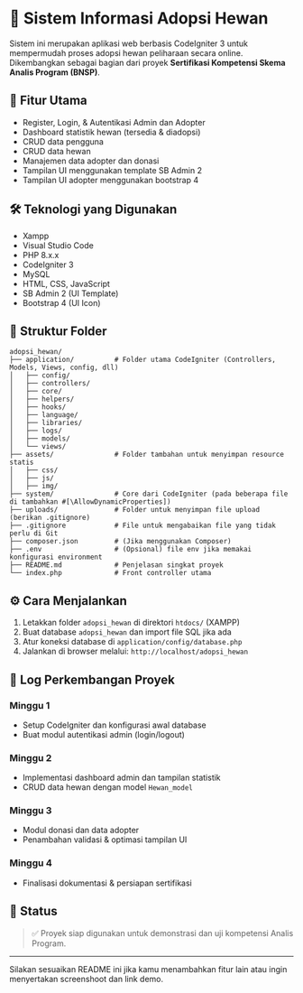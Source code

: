 # 📃 Sistem Informasi Adopsi Hewan

Sistem ini merupakan aplikasi web berbasis CodeIgniter 3 untuk mempermudah proses adopsi hewan peliharaan secara online. Dikembangkan sebagai bagian dari proyek **Sertifikasi Kompetensi Skema Analis Program (BNSP)**.

## 🌟 Fitur Utama

* Register, Login, & Autentikasi Admin dan Adopter
* Dashboard statistik hewan (tersedia & diadopsi)
* CRUD data pengguna
* CRUD data hewan
* Manajemen data adopter dan donasi
* Tampilan UI menggunakan template SB Admin 2
* Tampilan UI adopter menggunakan bootstrap 4

## 🛠️ Teknologi yang Digunakan

* Xampp
* Visual Studio Code
* PHP 8.x.x
* CodeIgniter 3
* MySQL
* HTML, CSS, JavaScript
* SB Admin 2 (UI Template)
* Bootstrap 4 (UI Icon)

## 📂 Struktur Folder

```
adopsi_hewan/
├── application/          # Folder utama CodeIgniter (Controllers, Models, Views, config, dll)
│   ├── config/
│   ├── controllers/
│   ├── core/
│   ├── helpers/
│   ├── hooks/
│   ├── language/
│   ├── libraries/
│   ├── logs/
│   ├── models/
│   └── views/
├── assets/               # Folder tambahan untuk menyimpan resource statis
│   ├── css/
│   ├── js/
│   ├── img/
├── system/               # Core dari CodeIgniter (pada beberapa file di tambahkan #[\AllowDynamicProperties])
├── uploads/              # Folder untuk menyimpan file upload (berikan .gitignore)
├── .gitignore            # File untuk mengabaikan file yang tidak perlu di Git
├── composer.json         # (Jika menggunakan Composer)
├── .env                  # (Opsional) file env jika memakai konfigurasi environment
├── README.md             # Penjelasan singkat proyek
└── index.php             # Front controller utama

```

## ⚙️ Cara Menjalankan

1. Letakkan folder `adopsi_hewan` di direktori `htdocs/` (XAMPP)
2. Buat database `adopsi_hewan` dan import file SQL jika ada
3. Atur koneksi database di `application/config/database.php`
4. Jalankan di browser melalui: `http://localhost/adopsi_hewan`

## 📄 Log Perkembangan Proyek

### Minggu 1

* Setup CodeIgniter dan konfigurasi awal database
* Buat modul autentikasi admin (login/logout)

### Minggu 2

* Implementasi dashboard admin dan tampilan statistik
* CRUD data hewan dengan model `Hewan_model`

### Minggu 3

* Modul donasi dan data adopter
* Penambahan validasi & optimasi tampilan UI

### Minggu 4

* Finalisasi dokumentasi & persiapan sertifikasi

## 📝 Status

> ✅ Proyek siap digunakan untuk demonstrasi dan uji kompetensi Analis Program.

---

Silakan sesuaikan README ini jika kamu menambahkan fitur lain atau ingin menyertakan screenshoot dan link demo.
